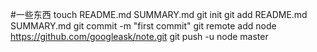#一些东西
  touch README.md SUMMARY.md
  git init
  git add README.md SUMMARY.md
  git commit -m "first commit"
  git remote add node https://github.com/googleask/note.git
  git push -u node master


